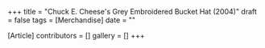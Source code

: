 +++
title = "Chuck E. Cheese's Grey Embroidered Bucket Hat (2004)"
draft = false
tags = [Merchandise]
date = ""

[Article]
contributors = []
gallery = []
+++